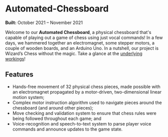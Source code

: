 # Automated-Chessboard
**Built:** October 2021 – November 2021

Welcome to our **Automated Chessboard**, a physical chessboard that's capable of playing out a game of chess using just vocal commands! In a few days, we hammered together an electromagnet, some stepper motors, a couple of wooden boards, and an Arduino Uno. In a nutshell, our project is Wizard’s Chess without the magic. Take a glance at the [underlying workings](https://youtu.be/oQjuFTfWiOE)!

## Features 
- Hands-free movement of 32 physical chess pieces, made possible with an electromagnet propagated by a motor-driven, two-dimensional linear motion system;
- Complex motor instruction algorithm used to navigate pieces around the chessboard (and around other pieces);
- Move checking and validation system to ensure that chess rules were being followed throughout each game; and
- Voice-recognition and speech-to-text system to parse player voice commands and announce updates to the game state.
